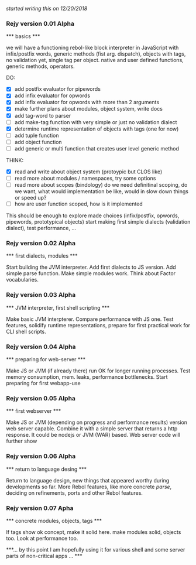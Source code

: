 *started writing this on 12/20/2018*

### Rejy version 0.01 Alpha

*** basics ***

we will have a functioning rebol-like block interpreter in JavaScript with infix/postfix words, generic methods (fist arg. dispatch), objects with tags, no validation yet, single tag per object. native and user defined functions, generic methods, operators.

DO:
- [x] add postfix evaluator for pipewords
- [x] add infix evaluator for opwords
- [x] add infix evaluator for opwords with more than 2 arguments
- [x] make further plans about modules, object system, write docs
- [x] add tag-word to parser
- [ ] add make-tag function with very simple or just no validation dialect
- [x] determine runtime representation of objects with tags (one for now)
- [ ] add tuple function 
- [ ] add object function
- [ ] add generic or multi function that creates user level generic method

THINK:
- [x] read and write about object system (protoypic but CLOS like)
- [ ] read more about modules / namespaces, try some options
- [ ] read more about scopes (bindology) do we need definitinal scoping, do we want, what would implementation be like, would in 
  slow down things or speed up?
- [ ] how are user function scoped, how is it implemented

This should be enough to explore made choices (infix/postfix, opwords, pipewords, prototypical objects) start making first simple dialects (validation dialect), test performance, ...

### Rejy version 0.02 Alpha

*** first dialects, modules ***

Start building the JVM interpreter. Add first dialects to JS version. Add simple parse function. Make simple modules work. Think about Factor vocabularies.

### Rejy version 0.03 Alpha

*** JVM interpreter, first shell scripting ***

Make basic JVM interpterer. Compare performance with JS one. Test features, solidify runtime representations, prepare for first 
practical work for CLI shell scripts.

### Rejy version 0.04 Alpha

*** preparing for web-server ***

Make JS or JVM (if already there) run OK for longer running processes. Test memory consumption, mem. leaks, performance bottlenecks. Start preparing for first webapp-use

### Rejy version 0.05 Alpha

*** first webserver ***

Make JS or JVM (depending on progress and performance results) version web server capable. Combine it with a simple server that 
returns a http response. It could be nodejs or JVM (WAR) based. Web server code will further show 

### Rejy version 0.06 Alpha

*** return to language desing ***

Return to language design, new things that appeared worthy during developments so far. More Rebol features, like more concrete *parse*, deciding on refinements, ports and other Rebol features. 

### Rejy version 0.07 Apha

*** concrete modules, objects, tags ***

If tags show ok concept, make it solid here. make modules solid, objects too. Look at performance too.

***... by this point I am hopefully using it for various shell and some server parts of non-critical apps ... ***


